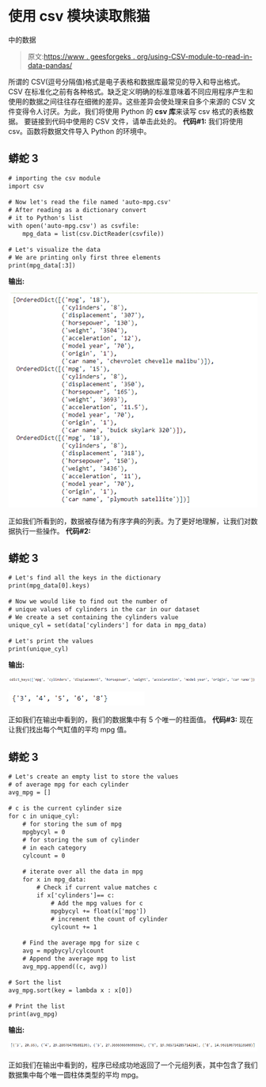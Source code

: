 # 使用 csv 模块读取熊猫

中的数据

> 原文:[https://www . geesforgeks . org/using-CSV-module-to-read-in-data-pandas/](https://www.geeksforgeeks.org/using-csv-module-to-read-the-data-in-pandas/)

所谓的 CSV(逗号分隔值)格式是电子表格和数据库最常见的导入和导出格式。CSV 在标准化之前有各种格式。缺乏定义明确的标准意味着不同应用程序产生和使用的数据之间往往存在细微的差异。这些差异会使处理来自多个来源的 CSV 文件变得令人讨厌。为此，我们将使用 Python 的 **csv 库**来读写 csv 格式的表格数据。
要链接到代码中使用的 CSV 文件，请单击此处的。
**代码#1:** 我们将使用 csv。函数将数据文件导入 Python 的环境中。

## 蟒蛇 3

```
# importing the csv module
import csv

# Now let's read the file named 'auto-mpg.csv'
# After reading as a dictionary convert
# it to Python's list
with open('auto-mpg.csv') as csvfile:
    mpg_data = list(csv.DictReader(csvfile))

# Let's visualize the data
# We are printing only first three elements
print(mpg_data[:3])
```

**输出:**

![](img/6fecd7b7452dfbc3ff26c11a1e87de7c.png)

正如我们所看到的，数据被存储为有序字典的列表。为了更好地理解，让我们对数据执行一些操作。
**代码#2:**

## 蟒蛇 3

```
# Let's find all the keys in the dictionary
print(mpg_data[0].keys)

# Now we would like to find out the number of
# unique values of cylinders in the car in our dataset
# We create a set containing the cylinders value
unique_cyl = set(data['cylinders'] for data in mpg_data)

# Let's print the values
print(unique_cyl)
```

**输出:**

![](img/76abddfd1b628e1c7964ccbf76a86f17.png)

![](img/4e0f643bb30573f3c17eae268d924a76.png)

正如我们在输出中看到的，我们的数据集中有 5 个唯一的柱面值。
**代码#3:** 现在让我们找出每个气缸值的平均 mpg 值。

## 蟒蛇 3

```
# Let's create an empty list to store the values
# of average mpg for each cylinder
avg_mpg = []

# c is the current cylinder size
for c in unique_cyl:
    # for storing the sum of mpg
    mpgbycyl = 0
    # for storing the sum of cylinder
    # in each category
    cylcount = 0

    # iterate over all the data in mpg
    for x in mpg_data:
        # Check if current value matches c
        if x['cylinders']== c:
            # Add the mpg values for c
            mpgbycyl += float(x['mpg'])
            # increment the count of cylinder
            cylcount += 1

    # Find the average mpg for size c
    avg = mpgbycyl/cylcount
    # Append the average mpg to list
    avg_mpg.append((c, avg))

# Sort the list
avg_mpg.sort(key = lambda x : x[0])

# Print the list
print(avg_mpg)
```

**输出:**

![](img/2d58e08e89bbc8828ba78cd39ad3b92b.png)

正如我们在输出中看到的，程序已经成功地返回了一个元组列表，其中包含了我们数据集中每个唯一圆柱体类型的平均 mpg。